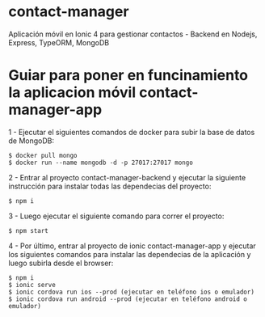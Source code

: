 # contact-manager
Aplicación móvil en Ionic 4 para gestionar contactos - Backend en Nodejs, Express, TypeORM, MongoDB

# Guiar para poner en funcinamiento la aplicacion móvil contact-manager-app

1 - Ejecutar el siguientes comandos de docker para subir la base de datos de MongoDB:
    
    $ docker pull mongo
    $ docker run --name mongodb -d -p 27017:27017 mongo
    
2 - Entrar al proyecto contact-manager-backend y ejecutar la siguiente instrucción para instalar todas las dependecias del proyecto:
    
    $ npm i 
    
3 - Luego ejecutar el siguiente comando para correr el proyecto:

    $ npm start

4 - Por último, entrar al proyecto de ionic contact-manager-app y ejecutar los siguientes comandos para instalar las dependecias de la aplicación y luego subirla desde el browser:
    
    $ npm i
    $ ionic serve
    $ ionic cordova run ios --prod (ejecutar en teléfono ios o emulador)
    $ ionic cordova run android --prod (ejecutar en teléfono android o emulador)
